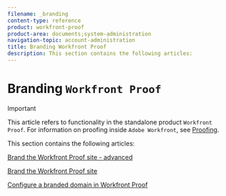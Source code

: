 ```yaml
---
filename: _branding
content-type: reference
product: workfront-proof
product-area: documents;system-administration
navigation-topic: account-administration
title: Branding Workfront Proof
description: This section contains the following articles:
---
```


# Branding `Workfront Proof`

>[!IMPORTANT]
>
>This article refers to functionality in the standalone product `Workfront Proof`. For information on proofing inside `Adobe Workfront`, see [Proofing](../../../review-and-approve-work/proofing/proofing.md).

This section contains the following articles:

[Brand the Workfront Proof site - advanced](../../../workfront-proof/wp-acct-admin/branding/brand-wp-site-advanced.md)

[Brand the Workfront Proof site](../../../workfront-proof/wp-acct-admin/branding/brand-wp-site.md)

[Configure a branded domain in Workfront Proof](../../../workfront-proof/wp-acct-admin/branding/configure-branded-domain-in-wp.md) 
